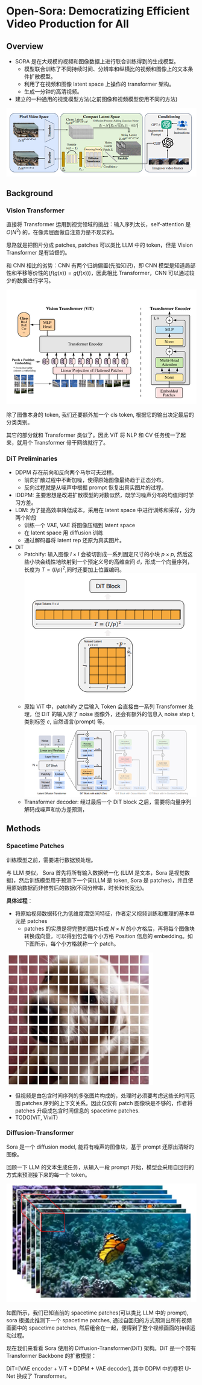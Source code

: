 # Open-Sora: Democratizing Efficient Video Production for All

## Overview

- SORA 是在大规模的视频和图像数据上进行联合训练得到的生成模型。
    - 模型联合训练了不同持续时间、分辨率和纵横比的视频和图像上的文本条件扩散模型。
    - 利用了在视频和图像 latent space 上操作的 transformer 架构。
    - 生成一分钟的高清视频。
- 建立的一种通用的视觉模型方法(之前图像和视频模型使用不同的方法)

![](image/sora3.png)

## Background

### Vision Transformer

直接将 Transformer 运用到视觉领域的挑战：输入序列太长，self-attention 是 $O(N^2)$ 的，在像素层面做自注意力是不现实的。

思路就是把图片分成 patches, patches 可以类比 LLM 中的 token，但是 Vision Transformer 是有监督的。

和 CNN 相比的劣势：CNN 有两个归纳偏置(先验知识)，即 CNN 模型是知道局部性和平移等价性的($f(g(x))=g(f(x))$)，因此相比 Transformer，CNN 可以通过较少的数据进行学习。

![](image/vit1.png)

除了图像本身的 token, 我们还要额外加一个 cls token, 根据它的输出决定最后的分类类别。

其它的部分就和 Transformer 类似了。因此 ViT 将 NLP 和 CV 任务统一了起来，就用个 Transformer 骨干网络就行了。

### DiT Preliminaries

- DDPM 存在前向和反向两个马尔可夫过程。
    - 前向扩散过程中不断加噪，使得原始图像最终趋于正态分布。
    - 反向过程就是从噪声中根据 prompt 恢复出真实图片的过程。
- IDDPM: 主要思想是改进扩散模型的对数似然，既学习噪声分布的均值同时学习方差。
- LDM: 为了提高效率降低成本，采用在 latent space 中进行训练和采样，分为两个阶段
    - 训练一个 VAE, VAE 将图像压缩到 latent space
    - 在 latent space 用 diffusion 训练
    - 通过解码器将 latent rep 还原为真实图片。
- DiT
    - Patchify: 输入图像 $I\times I$ 会被切割成一系列固定尺寸的小块 $p\times p$, 然后这些小块会线性地映射到一个预定义号的高维空间 $d$，形成一个向量序列，长度为 $T=(I/p)^2$,同时还要加上位置编码。
    ![](image/dit1.png)
    - 原始 ViT 中，patchify 之后输入 Token 会直接由一系列 Transformer 处理，但 DiT 的输入除了 noise 图像外，还会有额外的信息入 noise step $t$, 类别标签 $c$, 自然语言(prompt) 等。
    ![](image/dit2.png)
    - Transformer decoder: 经过最后一个 DiT block 之后，需要将向量序列解码成噪声和协方差预测，


## Methods

### Spacetime Patches

训练模型之前，需要进行数据预处理。

与 LLM 类似， Sora 首先将所有输入数据统一化 (LLM 是文本，Sora 是视觉数据)，然后训练模型用于预测下一个词(LLM 是 token, Sora 是 patches)，并且使用原始数据而非修剪后的数据(不同分辨率，时长和长宽比)。

**具体过程**：

- 将原始视频数据转化为低维度潜空间特征，作者定义视频训练和推理的基本单元是 patches
    - patches 的实质是将完整的图片拆成 $N\times N$ 的小方格后，再将每个图像块转换成向量，可以得到包含每个小方格 Position 信息的 embedding。如下图所示，每个小方格就称一个 patch。

![](image/sora1.png)

- 但视频是由包含时间序列的多张图片构成的，处理时必须要考虑这些长时间范围 patches 序列的上下文关系。因此仅仅有 patch 图像块是不够的，作者将 patches 升级成包含时间信息的 spacetime patches.
- TODO(ViT, ViviT)


### Diffusion-Transformer

Sora 是一个 diffusion model, 能将有噪声的图像块，基于 prompt 还原出清晰的图像。

回顾一下 LLM 的文本生成任务，从输入一段 prompt 开始，模型会采用自回归的方式来预测接下来的每一个 token。

![](image/sora2.png)

如图所示，我们已知当前的 spacetime patches(可以类比 LLM 中的 prompt), sora 根据此推测下一个 spacetime patches, 通过自回归的方式预测出所有视频画面中的 spacetime patches, 然后组合在一起，便得到了整个视频画面的持续运动过程。

现在我们来看看 Sora 使用的 Diffusion-Transformer(DiT) 架构。DiT 是一个带有 Transformer Backbone 的扩散模型：

DiT=[VAE encoder + ViT + DDPM + VAE decoder], 其中 DDPM 中的卷积 U-Net 换成了 Transformer。

